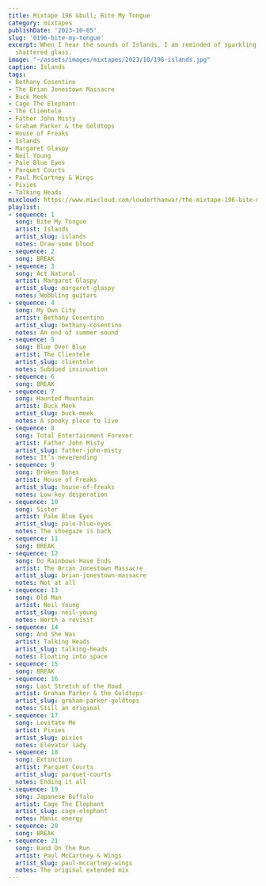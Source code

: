 ```yaml
---
title: Mixtape 196 &bull; Bite My Tongue
category: mixtapes
publishDate: '2023-10-05'
slug: '0196-bite-my-tongue'
excerpt: When I hear the sounds of Islands, I am reminded of sparkling diamonds and
  shattered glass.
image: "~/assets/images/mixtapes/2023/10/196-islands.jpg"
caption: Islands
tags:
- Bethany Cosentino
- The Brian Jonestown Massacre
- Buck Meek
- Cage The Elephant
- The Clientele
- Father John Misty
- Graham Parker & the Goldtops
- House of Freaks
- Islands
- Margaret Glaspy
- Neil Young
- Pale Blue Eyes
- Parquet Courts
- Paul McCartney & Wings
- Pixies
- Talking Heads
mixcloud: https://www.mixcloud.com/louderthanwar/the-mixtape-196-bite-my-tongue-2023-10-05/
playlist:
- sequence: 1
  song: Bite My Tongue
  artist: Islands
  artist_slug: islands
  notes: Draw some blood
- sequence: 2
  song: BREAK
- sequence: 3
  song: Act Natural
  artist: Margaret Glaspy
  artist_slug: margaret-glaspy
  notes: Wobbling guitars
- sequence: 4
  song: My Own City
  artist: Bethany Cosentino
  artist_slug: bethany-cosentino
  notes: An end of summer sound
- sequence: 5
  song: Blue Over Blue
  artist: The Clientele
  artist_slug: clientele
  notes: Subdued insinuation
- sequence: 6
  song: BREAK
- sequence: 7
  song: Haunted Mountain
  artist: Buck Meek
  artist_slug: buck-meek
  notes: A spooky place to live
- sequence: 8
  song: Total Entertainment Forever
  artist: Father John Misty
  artist_slug: father-john-misty
  notes: It’s neverending
- sequence: 9
  song: Broken Bones
  artist: House of Freaks
  artist_slug: house-of-freaks
  notes: Low-key desperation
- sequence: 10
  song: Sister
  artist: Pale Blue Eyes
  artist_slug: pale-blue-eyes
  notes: The shoegaze is back
- sequence: 11
  song: BREAK
- sequence: 12
  song: Do Rainbows Have Ends
  artist: The Brian Jonestown Massacre
  artist_slug: brian-jonestown-massacre
  notes: Not at all
- sequence: 13
  song: Old Man
  artist: Neil Young
  artist_slug: neil-young
  notes: Worth a revisit
- sequence: 14
  song: And She Was
  artist: Talking Heads
  artist_slug: talking-heads
  notes: Floating into space
- sequence: 15
  song: BREAK
- sequence: 16
  song: Last Stretch of the Road
  artist: Graham Parker & the Goldtops
  artist_slug: graham-parker-goldtops
  notes: Still an original
- sequence: 17
  song: Levitate Me
  artist: Pixies
  artist_slug: pixies
  notes: Elevator lady
- sequence: 18
  song: Extinction
  artist: Parquet Courts
  artist_slug: parquet-courts
  notes: Ending it all
- sequence: 19
  song: Japanese Buffalo
  artist: Cage The Elephant
  artist_slug: cage-elephant
  notes: Manic energy
- sequence: 20
  song: BREAK
- sequence: 21
  song: Band On The Run
  artist: Paul McCartney & Wings
  artist_slug: paul-mccartney-wings
  notes: The original extended mix
---
```


